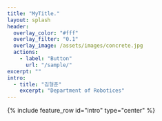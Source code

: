 ```yaml
---
title: "MyTitle."
layout: splash
header:
  overlay_color: "#fff"
  overlay_filter: "0.1"
  overlay_image: /assets/images/concrete.jpg
  actions:
    - label: "Button"
      url: "/sample/"
excerpt: ""
intro:
  - title: "김형준"
    excerpt: "Department of Robotices"
---
```

{% include feature_row id="intro" type="center" %}
